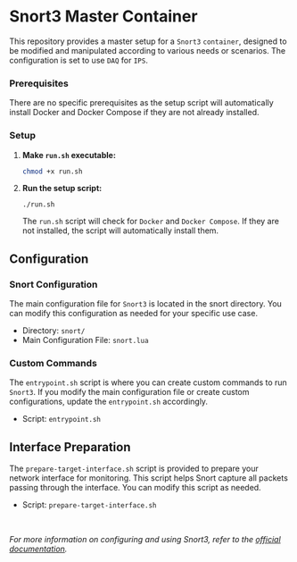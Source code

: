 # Snort3 Master Container

This repository provides a master setup for a `Snort3` `container`, designed to be modified and manipulated according to various needs or scenarios. The configuration is set to use `DAQ` for `IPS`. 


### Prerequisites

There are no specific prerequisites as the setup script will automatically install Docker and Docker Compose if they are not already installed.

### Setup

1. **Make `run.sh` executable:**

   ```bash
   chmod +x run.sh
   ```

2. **Run the setup script:**

    ```
    ./run.sh
    ```

    The `run.sh` script will check for `Docker` and `Docker Compose`. If they are not installed, the script will automatically install them.

## Configuration

### Snort Configuration

The main configuration file for `Snort3` is located in the snort directory. You can modify this configuration as needed for your specific use case.

* Directory: `snort/`
* Main Configuration File: `snort.lua`


### Custom Commands

The `entrypoint.sh` script is where you can create custom commands to run `Snort3`. If you modify the main configuration file or create custom configurations, update the `entrypoint.sh` accordingly.

* Script: `entrypoint.sh`

## Interface Preparation

The `prepare-target-interface.sh` script is provided to prepare your network interface for monitoring. This script helps Snort capture all packets passing through the interface. You can modify this script as needed.

* Script: `prepare-target-interface.sh`

</br> 

*For more information on configuring and using Snort3, refer to the [official documentation](https://docs.snort.org/).*




